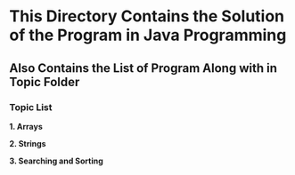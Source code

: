 # This Directory Contains the Solution of the Program in Java Programming
## Also Contains the List of Program Along with in Topic Folder
### Topic List
**1. Arrays**

**2. Strings**

**3. Searching and Sorting**
